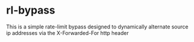 # rl-bypass
This is a simple rate-limit bypass designed to dynamically alternate source ip addresses via the X-Forwarded-For http header

